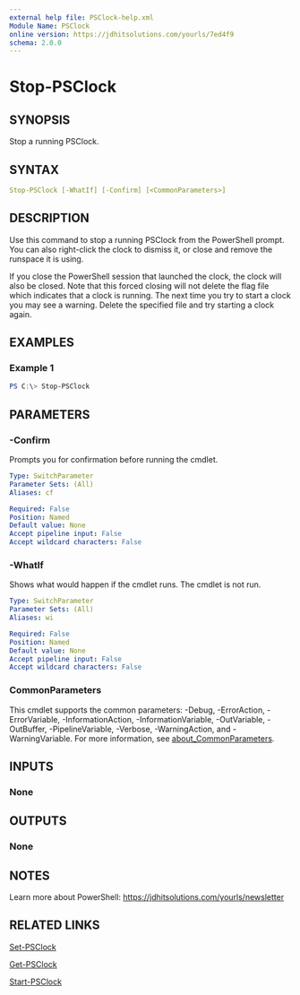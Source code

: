```yaml
---
external help file: PSClock-help.xml
Module Name: PSClock
online version: https://jdhitsolutions.com/yourls/7ed4f9
schema: 2.0.0
---
```


# Stop-PSClock

## SYNOPSIS

Stop a running PSClock.

## SYNTAX

```yaml
Stop-PSClock [-WhatIf] [-Confirm] [<CommonParameters>]
```

## DESCRIPTION

Use this command to stop a running PSClock from the PowerShell prompt. You can also right-click the clock to dismiss it, or close and remove the runspace it is using.

If you close the PowerShell session that launched the clock, the clock will also be closed. Note that this forced closing will not delete the flag file which indicates that a clock is running. The next time you try to start a clock you may see a warning. Delete the specified file and try starting a clock again.

## EXAMPLES

### Example 1

```powershell
PS C:\> Stop-PSClock
```

## PARAMETERS

### -Confirm

Prompts you for confirmation before running the cmdlet.

```yaml
Type: SwitchParameter
Parameter Sets: (All)
Aliases: cf

Required: False
Position: Named
Default value: None
Accept pipeline input: False
Accept wildcard characters: False
```

### -WhatIf

Shows what would happen if the cmdlet runs.
The cmdlet is not run.

```yaml
Type: SwitchParameter
Parameter Sets: (All)
Aliases: wi

Required: False
Position: Named
Default value: None
Accept pipeline input: False
Accept wildcard characters: False
```

### CommonParameters

This cmdlet supports the common parameters: -Debug, -ErrorAction, -ErrorVariable, -InformationAction, -InformationVariable, -OutVariable, -OutBuffer, -PipelineVariable, -Verbose, -WarningAction, and -WarningVariable. For more information, see [about_CommonParameters](http://go.microsoft.com/fwlink/?LinkID=113216).

## INPUTS

### None

## OUTPUTS

### None

## NOTES

Learn more about PowerShell: https://jdhitsolutions.com/yourls/newsletter

## RELATED LINKS

[Set-PSClock](Set-PSClock.md)

[Get-PSClock](Get-PSClock.md)

[Start-PSClock](Start-PSClock.md)
